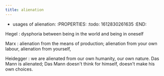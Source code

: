 ```yaml
---
title: alienation
---
```


- usages of alienation:
:PROPERTIES:
:todo: 1612830261635
:END:

Hegel
: dysphoria between being in the world and being in oneself

Marx
: alienation from the means of production; alienation from your own labour, alienation from yourself, 

Heidegger
: we are alienated from our own humanity, our own nature. Das Mann is alienated; Das Mann doesn't think for himself, doesn't make his own choices.
